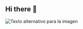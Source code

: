 ## Hi there 👋
![Texto alternativo para la imagen](https://photos.fife.usercontent.google.com/pw/AP1GczMSyFMid9awJ0MoVuUJrIlaQdcfjgAMY-hk2p5EmYxZfD4nzeawtcU=w1369-h913-s-no-gm?authuser=0)
<!--
**PabloDev96/PabloDev96** is a ✨ _special_ ✨ repository because its `README.md` (this file) appears on your GitHub profile.

Here are some ideas to get you started:

- 🔭 I’m currently working on ...
- 🌱 I’m currently learning ...
- 👯 I’m looking to collaborate on ...
- 🤔 I’m looking for help with ...
- 💬 Ask me about ...
- 📫 How to reach me: ...
- 😄 Pronouns: ...
- ⚡ Fun fact: ...
-->
